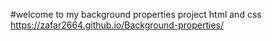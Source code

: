 #welcome to my background properties project
html and css
https://zafar2664.github.io/Background-properties/
